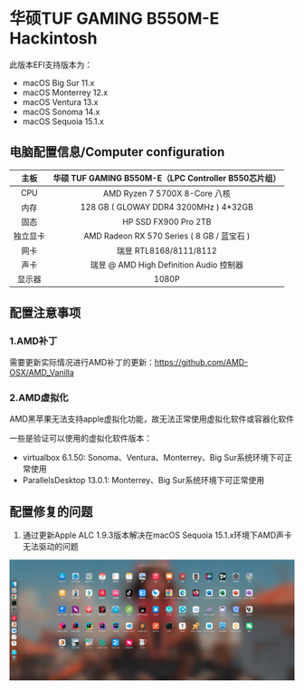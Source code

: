 # 华硕TUF GAMING B550M-E Hackintosh

此版本EFI支持版本为：

- macOS Big Sur 11.x
- macOS Monterrey 12.x
- macOS Ventura 13.x
- macOS Sonoma 14.x
- macOS Sequoia 15.1.x

## 电脑配置信息/Computer configuration

|        主板        | 华硕 TUF GAMING B550M-E（LPC Controller B550芯片组） |
| :-------------------------: | :----------: |
|     CPU   | AMD Ryzen 7 5700X 8-Core 八核 |
|     内存     | 128 GB ( GLOWAY DDR4 3200MHz ) 4*32GB |
| 固态 | HP SSD FX900 Pro 2TB |
|   独立显卡  | AMD Radeon RX 570 Series ( 8 GB / 蓝宝石 ) |
|     网卡     | 瑞昱 RTL8168/8111/8112 |
| 声卡 | 瑞昱  @ AMD High Definition Audio 控制器 |
|     显示器   | 1080P |

## 配置注意事项

### 1.AMD补丁

需要更新实际情况进行AMD补丁的更新：https://github.com/AMD-OSX/AMD_Vanilla

### 2.AMD虚拟化

AMD黑苹果无法支持apple虚拟化功能，故无法正常使用虚拟化软件或容器化软件

一些是验证可以使用的虚拟化软件版本：

- virtualbox 6.1.50: Sonoma、Ventura、Monterrey、Big Sur系统环境下可正常使用
- ParallelsDesktop 13.0.1: Monterrey、Big Sur系统环境下可正常使用

## 配置修复的问题

1. 通过更新Apple ALC 1.9.3版本解决在macOS Sequoia 15.1.x环境下AMD声卡无法驱动的问题

![computer-log](./computer-log.jpg)
